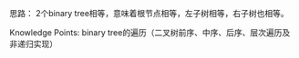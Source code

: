 思路：
  2个binary tree相等，意味着根节点相等，左子树相等，右子树也相等。

Knowledge Points:
    binary tree的遍历（二叉树前序、中序、后序、层次遍历及非递归实现）
